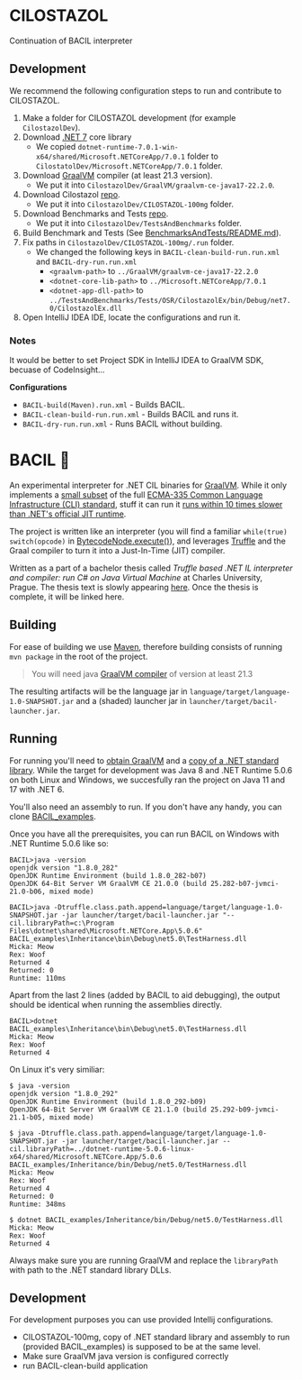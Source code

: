 # CILOSTAZOL

Continuation of BACIL interpreter

## Development

We recommend the following configuration steps to run and contribute to CILOSTAZOL.

1. Make a folder for CILOSTAZOL development (for example `CilostazolDev`).
2. Download [.NET 7](https://dotnet.microsoft.com/en-us/download/dotnet/7.0) core library
    - We copied `dotnet-runtime-7.0.1-win-x64/shared/Microsoft.NETCoreApp/7.0.1` folder to `CilostatolDev/Microsoft.NETCoreApp/7.0.1` folder.
3. Download [GraalVM](https://www.graalvm.org/downloads/) compiler (at least 21.3 version).
    - We put it into `CilostazolDev/GraalVM/graalvm-ce-java17-22.2.0`.
4. Download Cilostazol [repo](https://github.com/Softwarovy-projekt/CILOSTAZOL-100mg).
    - We put it into `CilostazolDev/CILOSTAZOL-100mg` folder.
5. Download Benchmarks and Tests [repo](https://github.com/Softwarovy-projekt/TestsAndBenchmarks).
   - We put it into `CilostazolDev/TestsAndBenchmarks` folder.
6. Build Benchmark and Tests (See [BenchmarksAndTests/README.md](https://github.com/Softwarovy-projekt/TestsAndBenchmarks/blob/main/README.md)).
7. Fix paths in `CilostazolDev/CILOSTAZOL-100mg/.run` folder.
   - We changed the following keys in `BACIL-clean-build-run.run.xml` and `BACIL-dry-run.run.xml`
        - `<graalvm-path>` to `../GraalVM/graalvm-ce-java17-22.2.0`
        - `<dotnet-core-lib-path>` to `../Microsoft.NETCoreApp/7.0.1`
        - `<dotnet-app-dll-path>` to `../TestsAndBenchmarks/Tests/OSR/CilostazolEx/bin/Debug/net7.0/CilostazolEx.dll`
8. Open IntelliJ IDEA IDE, locate the configurations and run it.

### Notes

It would be better to set Project SDK in IntelliJ IDEA to GraalVM SDK, becuase of CodeInsight...

**Configurations**

- `BACIL-build(Maven).run.xml` - Builds BACIL.
- `BACIL-clean-build-run.run.xml` - Builds BACIL and runs it.
- `BACIL-dry-run.run.xml` - Runs BACIL without building.

# BACIL 🦠

An experimental interpreter for .NET CIL binaries for [GraalVM](https://github.com/oracle/graal). While it only implements a [small subset](thesis_text/thesis_text.md#Completeness) of the full [ECMA-335 Common Language Infrastructure (CLI) standard](https://www.ecma-international.org/publications-and-standards/standards/ecma-335/), stuff it can run it [runs within 10 times slower than .NET's official JIT runtime](thesis_text/thesis_text.md#performance-benchmarks).

The project is written like an interpreter (you will find a familiar `while(true) switch(opcode)` in [BytecodeNode.execute()](language/src/main/java/com/vztekoverflow/bacil/nodes/BytecodeNode.java)), and leverages [Truffle](https://github.com/oracle/graal/tree/master/truffle) and the Graal compiler to turn it into a Just-In-Time (JIT) compiler.

Written as a part of a bachelor thesis called _Truffle based .NET IL interpreter and compiler: run C# on Java Virtual Machine_ at Charles University, Prague. The thesis text is slowly appearing [here](thesis_text/thesis_text.md). Once the thesis is complete, it will be linked here.

## Building

For ease of building we use [Maven](https://maven.apache.org/), therefore building consists of running `mvn package` in the root of the project.
> You will need java [GraalVM compiler](https://github.com/graalvm/graalvm-ce-builds/releases/tag/vm-21.3.3.1) of version at least 21.3

The resulting artifacts will be the language jar in `language/target/language-1.0-SNAPSHOT.jar` and a (shaded) launcher jar in `launcher/target/bacil-launcher.jar`.

## Running

For running you'll need to [obtain GraalVM](https://www.graalvm.org/downloads/) and a [copy of a .NET standard library](https://dotnet.microsoft.com/download/dotnet). While the target for development was Java 8 and .NET Runtime 5.0.6 on both Linux and Windows, we succesfully ran the project on Java 11 and 17 with .NET 6.

You'll also need an assembly to run. If you don't have any handy, you can clone [BACIL_examples](https://github.com/jagotu/BACIL_examples).

Once you have all the prerequisites, you can run BACIL on Windows with .NET Runtime 5.0.6 like so:

```
BACIL>java -version
openjdk version "1.8.0_282"
OpenJDK Runtime Environment (build 1.8.0_282-b07)
OpenJDK 64-Bit Server VM GraalVM CE 21.0.0 (build 25.282-b07-jvmci-21.0-b06, mixed mode)

BACIL>java -Dtruffle.class.path.append=language/target/language-1.0-SNAPSHOT.jar -jar launcher/target/bacil-launcher.jar "--cil.libraryPath=c:\Program Files\dotnet\shared\Microsoft.NETCore.App\5.0.6" BACIL_examples\Inheritance\bin\Debug\net5.0\TestHarness.dll
Micka: Meow
Rex: Woof
Returned 4
Returned: 0
Runtime: 110ms
```

Apart from the last 2 lines (added by BACIL to aid debugging), the output should be identical when running the assemblies directly.

```
BACIL>dotnet BACIL_examples\Inheritance\bin\Debug\net5.0\TestHarness.dll
Micka: Meow
Rex: Woof
Returned 4
```

On Linux it's very similiar:

```
$ java -version
openjdk version "1.8.0_292"
OpenJDK Runtime Environment (build 1.8.0_292-b09)
OpenJDK 64-Bit Server VM GraalVM CE 21.1.0 (build 25.292-b09-jvmci-21.1-b05, mixed mode)

$ java -Dtruffle.class.path.append=language/target/language-1.0-SNAPSHOT.jar -jar launcher/target/bacil-launcher.jar --cil.libraryPath=../dotnet-runtime-5.0.6-linux-x64/shared/Microsoft.NETCore.App/5.0.6 BACIL_examples/Inheritance/bin/Debug/net5.0/TestHarness.dll
Micka: Meow
Rex: Woof
Returned 4
Returned: 0
Runtime: 348ms

$ dotnet BACIL_examples/Inheritance/bin/Debug/net5.0/TestHarness.dll
Micka: Meow
Rex: Woof
Returned 4

```

Always make sure you are running GraalVM and replace the `libraryPath` with path to the .NET standard library DLLs.

## Development

For development purposes you can use provided Intellij configurations.
 - CILOSTAZOL-100mg, copy of .NET standard library and assembly to run (provided BACIL_examples) is supposed to be at the same level.
 - Make sure GraalVM java version is configured correctly
 - run BACIL-clean-build application